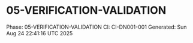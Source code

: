 # 05-VERIFICATION-VALIDATION
Phase: 05-VERIFICATION-VALIDATION
CI: CI-DN001-001
Generated: Sun Aug 24 22:41:16 UTC 2025
